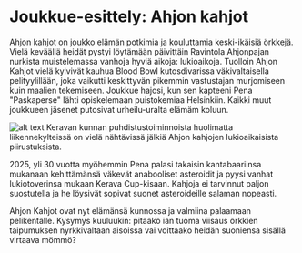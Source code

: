 # Joukkue-esittely: Ahjon kahjot

Ahjon kahjot on joukko elämän potkimia ja kouluttamia keski-ikäisiä örkkejä. Vielä keväällä heidät pystyi löytämään päivittäin Ravintola Ahjonpajan nurkista muistelemassa vanhoja hyviä aikoja: lukioaikoja. Tuolloin Ahjon Kahjot vielä kylvivät kauhua Blood Bowl kutosdivarissa väkivaltaisella pelityylillään, joka vaikutti keskittyvän pikemmin vastustajan murjomiseen kuin maalien tekemiseen. Joukkue hajosi, kun sen kapteeni Pena "Paskaperse" lähti opiskelemaan puistokemiaa Helsinkiin. Kaikki muut joukkueen jäsenet putosivat urheilu-uralta elämäm koluun.

![alt text](/siteTexts/blogEntries/17/image.png)
Keravan kunnan puhdistustoiminnoista huolimatta liikennekylteissä on vielä nähtävissä jälkiä Ahjon kahjojen lukioaikaisista piirustuksista.

2025, yli 30 vuotta myöhemmin Pena palasi takaisin kantabaariinsa mukanaan kehittämänsä väkevät anabooliset asteroidit ja pyysi vanhat lukiotoverinsa mukaan Kerava Cup-kisaan. Kahjoja ei tarvinnut paljon suostutella ja he löysivät sopivat suonet asteroideille salaman nopeasti.

Ahjon Kahjot ovat nyt elämänsä kunnossa ja valmiina palaamaan pelikentälle. Kysymys kuuluukin: pitääkö iän tuoma viisaus örkkien taipumuksen nyrkkivaltaan aisoissa vai voittaako heidän suoniensa sisällä virtaava mömmö?